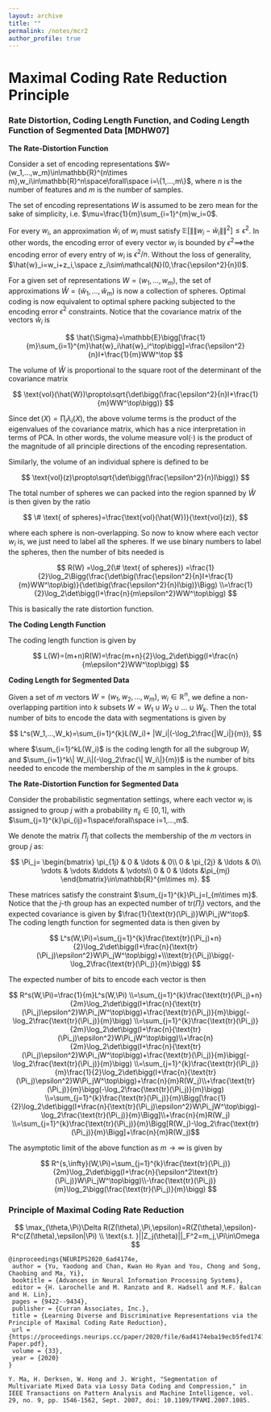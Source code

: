 ```yaml
---
layout: archive
title: ""
permalink: /notes/mcr2
author_profile: true
---
```



# Maximal Coding Rate Reduction Principle


### Rate Distortion, Coding Length Function, and Coding Length Function of Segmented Data **[MDHW07]**

**The** **Rate-Distortion Function**

Consider a set of encoding representations $W=(w_1,...,w_m)\in\mathbb{R}^{n\times m},w_i\in\mathbb{R}^n\space\forall\space i=\{1,...,m\}$, where $n$ is the number of features and $m$ is the number of samples. 

The set of encoding representations $W$ is assumed to be zero mean for the sake of simplicity, i.e. $\mu=\frac{1}{m}\sum_{i=1}^{m}w_i=0$. 

For every $w_i$, an approximation $\hat{w}_i$ of $w_i$ must satisfy $\mathbb{E}[\|\|w_i-\hat{w}_i\|\|^2]\leq\epsilon^2$. In other words, the encoding error of every vector $w_i$ is bounded by $\epsilon^2\implies$the encoding error of every entry of $w_i$ is $\epsilon^2/n$. Without the loss of generality, $\hat{w}_i=w_i+z_i,\space z_i\sim\mathcal{N}(0,\frac{\epsilon^2}{n}I)$.

For a given set of representations $W=(w_1,...,w_m)$, the set of approximations $\hat{W}=(\hat{w}_1,...,\hat{w}_m)$ is now a collection of spheres. Optimal coding is now equivalent to optimal sphere packing subjected to the encoding error $\epsilon^2$ constraints. Notice that the covariance matrix of the vectors $\hat{w}_i$ is

$$
\hat{\Sigma}=\mathbb{E}\bigg[\frac{1}{m}\sum_{i=1}^{m}\hat{w}_i\hat{w}_i^\top\bigg]=\frac{\epsilon^2}{n}I+\frac{1}{m}WW^\top
$$

The volume of $\hat{W}$ is proportional to the square root of the determinant of the covariance matrix

$$
\text{vol}(\hat{W})\propto\sqrt{\det\bigg(\frac{\epsilon^2}{n}I+\frac{1}{m}WW^\top\bigg)}
$$

Since $\det(X)=\prod_i\lambda_i(X)$, the above volume terms is the product of the eigenvalues of the covariance matrix, which has a nice interpretation in terms of PCA. In other words, the volume measure $\text{vol}(\cdot)$ is the product of the magnitude of all principle directions of the encoding representation.

Similarly, the volume of an individual sphere is defined to be

$$
\text{vol}(z)\propto\sqrt{\det\bigg(\frac{\epsilon^2}{n}I\bigg)}
$$

The total number of spheres we can packed into the region spanned by $\hat{W}$ is then given by the ratio

$$
\# \text{ of spheres}=\frac{\text{vol}(\hat{W})}{\text{vol}(z)},
$$

where each sphere is non-overlapping. So now to know where each vector $w_i$ is, we just need to label all the spheres. If we use binary numbers to label the spheres, then the number of bits needed is 

$$
R(W)
=\log_2(\# \text{ of spheres})
=\frac{1}{2}\log_2\Bigg(\frac{\det\big(\frac{\epsilon^2}{n}I+\frac{1}{m}WW^\top\big)}{\det\big(\frac{\epsilon^2}{n}I\big)}\Bigg)
\\=\frac{1}{2}\log_2\det\bigg(I+\frac{n}{m\epsilon^2}WW^\top\bigg)
$$

This is basically the rate distortion function.

**The Coding Length Function**

The coding length function is given by

$$
L(W)=(m+n)R(W)=\frac{m+n}{2}\log_2\det\bigg(I+\frac{n}{m\epsilon^2}WW^\top\bigg)
$$

**Coding Length for Segmented Data**

Given a set of $m$ vectors $W=(w_1,w_2,...,w_m)$, $w_i\in\mathbb{R}^n$, we define a non-overlapping partition into $k$ subsets $W=W_1\cup W_2\cup...\cup W_k$. Then the total number of bits to encode the data with segmentations is given by

$$
L^s(W_1,...,W_k)=\sum_{i=1}^{k}L(W_i)+ |W_i|(-\log_2\frac{|W_i|}{m}),
$$

where $\sum_{i=1}^kL(W_i)$ is the coding length for all the subgroup $W_i$ and $\sum_{i=1}^k\| W_i\|(-\log_2\frac{\| W_i\|}{m})$ is the number of bits needed to encode the membership of the $m$ samples in the $k$ groups. 

**The** **Rate-Distortion Function for Segmented Data** 

Consider the probabilistic segmentation settings, where each vector $w_i$ is assigned to group $j$ with a probability $\pi_{ij}\in[0,1]$, with $\sum_{j=1}^{k}\pi_{ij}=1\space\forall\space i=1,...,m$.

We denote the matrix $\Pi_j$ that collects the membership of the $m$ vectors in group $j$ as:

$$
\Pi_j=
\begin{bmatrix}
\pi_{1j} & 0 & \ldots & 0\\
0 & \pi_{2j} & \ldots & 0\\
\vdots & \vdots &\ddots & \vdots\\
0 & 0 & \ldots &\pi_{mj}
\end{bmatrix}\in\mathbb{R}^{m\times m}.
$$

These matrices satisfy the constraint $\sum_{j=1}^{k}\Pi_j=I_{m\times m}$. Notice that the $j$-th group has an expected number of $\text{tr}(\Pi_j)$ vectors, and the expected covariance is given by $\frac{1}{\text{tr}(\Pi_j)}W\Pi_jW^\top$. The coding length function for segmented data is then given by

$$
L^s(W,\Pi)=\sum_{j=1}^{k}\frac{\text{tr}(\Pi_j)+n}{2}\log_2\det\bigg(I+\frac{n}{\text{tr}(\Pi_j)\epsilon^2}W\Pi_jW^\top\bigg)+\\\text{tr}(\Pi_j)\bigg(-\log_2\frac{\text{tr}(\Pi_j)}{m}\bigg)
$$

The expected number of bits to encode each vector is then

$$
R^s(W,\Pi)=\frac{1}{m}L^s(W,\Pi)
\\=\sum_{j=1}^{k}\frac{\text{tr}(\Pi_j)+n}{2m}\log_2\det\bigg(I+\frac{n}{\text{tr}(\Pi_j)\epsilon^2}W\Pi_jW^\top\bigg)+\frac{\text{tr}(\Pi_j)}{m}\bigg(-\log_2\frac{\text{tr}(\Pi_j)}{m}\bigg)
\\=\sum_{j=1}^{k}\frac{\text{tr}(\Pi_j)}{2m}\log_2\det\bigg(I+\frac{n}{\text{tr}(\Pi_j)\epsilon^2}W\Pi_jW^\top\bigg)\\+\frac{n}{2m}\log_2\det\bigg(I+\frac{n}{\text{tr}(\Pi_j)\epsilon^2}W\Pi_jW^\top\bigg)+\frac{\text{tr}(\Pi_j)}{m}\bigg(-\log_2\frac{\text{tr}(\Pi_j)}{m}\bigg)
\\=\sum_{j=1}^{k}\frac{\text{tr}(\Pi_j)}{m}\frac{1}{2}\log_2\det\bigg(I+\frac{n}{\text{tr}(\Pi_j)\epsilon^2}W\Pi_jW^\top\bigg)+\frac{n}{m}R(W_j)\\+\frac{\text{tr}(\Pi_j)}{m}\bigg(-\log_2\frac{\text{tr}(\Pi_j)}{m}\bigg)
\\=\sum_{j=1}^{k}\frac{\text{tr}(\Pi_j)}{m}\Bigg[\frac{1}{2}\log_2\det\bigg(I+\frac{n}{\text{tr}(\Pi_j)\epsilon^2}W\Pi_jW^\top\bigg)-\log_2\frac{\text{tr}(\Pi_j)}{m}\Bigg]\\+\frac{n}{m}R(W_j)
\\=\sum_{j=1}^{k}\frac{\text{tr}(\Pi_j)}{m}\Bigg[R(W_j)-\log_2\frac{\text{tr}(\Pi_j)}{m}\Bigg]+\frac{n}{m}R(W_j)$$

The asymptotic limit of the above function as $m\to\infty$ is given by

$$
R^{s,\infty}(W,\Pi)=\sum_{j=1}^{k}\frac{\text{tr}(\Pi_j)}{2m}\log_2\det\bigg(I+\frac{n}{\epsilon^2\text{tr}(\Pi_j)}W\Pi_jW^\top\bigg)\\-\frac{\text{tr}(\Pi_j)}{m}\log_2\bigg(\frac{\text{tr}(\Pi_j)}{m}\bigg)
$$

### Principle of Maximal Coding Rate Reduction

$$
\max_{\theta,\Pi}\Delta R(Z(\theta),\Pi,\epsilon)=R(Z(\theta),\epsilon)-R^c(Z(\theta),\epsilon|\Pi)
\\
\text{s.t. }||Z_j(\theta)||_F^2=m_j,\Pi\in\Omega
$$


```
@inproceedings{NEURIPS2020_6ad4174e,
 author = {Yu, Yaodong and Chan, Kwan Ho Ryan and You, Chong and Song, Chaobing and Ma, Yi},
 booktitle = {Advances in Neural Information Processing Systems},
 editor = {H. Larochelle and M. Ranzato and R. Hadsell and M.F. Balcan and H. Lin},
 pages = {9422--9434},
 publisher = {Curran Associates, Inc.},
 title = {Learning Diverse and Discriminative Representations via the Principle of Maximal Coding Rate Reduction},
 url = {https://proceedings.neurips.cc/paper/2020/file/6ad4174eba19ecb5fed17411a34ff5e6-Paper.pdf},
 volume = {33},
 year = {2020}
}
```

```
Y. Ma, H. Derksen, W. Hong and J. Wright, "Segmentation of Multivariate Mixed Data via Lossy Data Coding and Compression," in IEEE Transactions on Pattern Analysis and Machine Intelligence, vol. 29, no. 9, pp. 1546-1562, Sept. 2007, doi: 10.1109/TPAMI.2007.1085.
```

